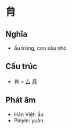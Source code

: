 # 䏍

## Nghĩa

* ấu trùng, con sâu nhỏ

## Cấu trúc
* 䏍 = [厶](厶.md) [月](月.md)

## Phát âm

* Hán Việt: ấu
* Pinyin: yuàn

<script>window.HANZI_FIELD='䏍';</script>